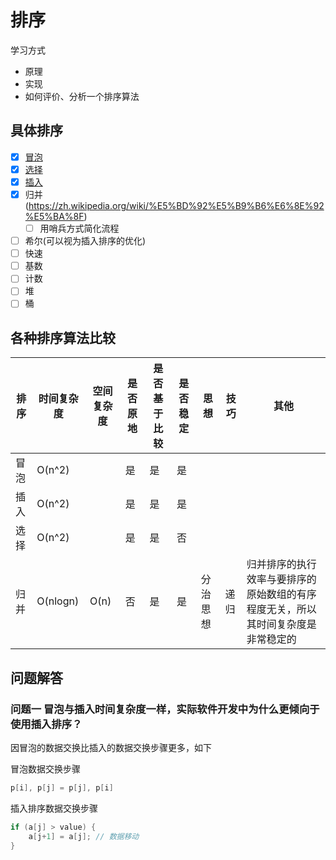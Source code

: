 # 排序

学习方式
- 原理
- 实现
- 如何评价、分析一个排序算法

## 具体排序
- [x] [冒泡](https://zh.wikipedia.org/wiki/%E5%86%92%E6%B3%A1%E6%8E%92%E5%BA%8F)
- [x] [选择](https://zh.wikipedia.org/wiki/%E9%80%89%E6%8B%A9%E6%8E%92%E5%BA%8F)
- [x] [插入](https://zh.wikipedia.org/zh-hans/%E6%8F%92%E5%85%A5%E6%8E%92%E5%BA%8F)
- [x] 归并(https://zh.wikipedia.org/wiki/%E5%BD%92%E5%B9%B6%E6%8E%92%E5%BA%8F)
  - [ ] 用哨兵方式简化流程
- [ ] 希尔(可以视为插入排序的优化)
- [ ] 快速
- [ ] 基数
- [ ] 计数
- [ ] 堆
- [ ] 桶
## 各种排序算法比较

|排序|时间复杂度|空间复杂度|是否原地| 是否基于比较 | 是否稳定| 思想|技巧| 其他|
|----|---|---|----|---|---|---|---|---|
|冒泡|O(n^2)||是|是|是||||
|插入|O(n^2)||是|是|是||||
|选择|O(n^2)||是|是|否||||
|归并|O(nlogn)|O(n)|否|是|是|分治思想|递归|归并排序的执行效率与要排序的原始数组的有序程度无关，所以其时间复杂度是非常稳定的|

## 问题解答

### 问题一 冒泡与插入时间复杂度一样，实际软件开发中为什么更倾向于使用插入排序？

因冒泡的数据交换比插入的数据交换步骤更多，如下

冒泡数据交换步骤

```go
p[i], p[j] = p[j], p[i]
```

插入排序数据交换步骤

```go
if (a[j] > value) { 
    a[j+1] = a[j]; // 数据移动
}
```